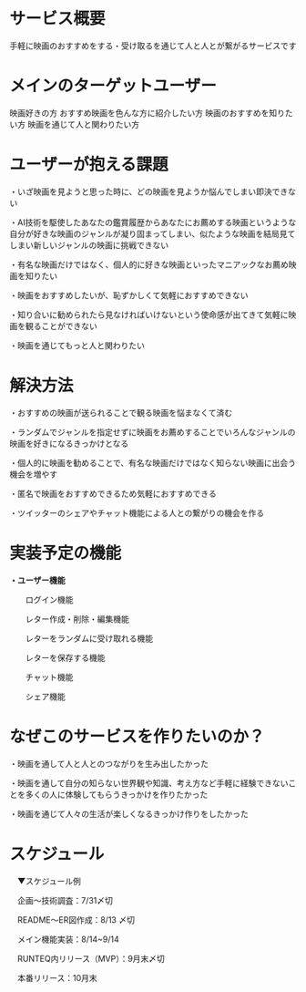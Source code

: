 # サービス概要
手軽に映画のおすすめをする・受け取るを通じて人と人とが繋がるサービスです

# メインのターゲットユーザー
映画好きの方
おすすめ映画を色んな方に紹介したい方
映画のおすすめを知りたい方
映画を通じて人と関わりたい方


# ユーザーが抱える課題

・いざ映画を見ようと思った時に、どの映画を見ようか悩んでしまい即決できない

・AI技術を駆使したあなたの鑑賞履歴からあなたにお薦めする映画というような自分が好きな映画のジャンルが凝り固まってしまい、似たような映画を結局見てしまい新しいジャンルの映画に挑戦できない

・有名な映画だけではなく、個人的に好きな映画といったマニアックなお薦め映画を知りたい

・映画をおすすめしたいが、恥ずかしくて気軽におすすめできない

・知り合いに勧められたら見なければいけないという使命感が出てきて気軽に映画を観ることができない

・映画を通じてもっと人と関わりたい


# 解決方法

・おすすめの映画が送られることで観る映画を悩まなくて済む

・ランダムでジャンルを指定せずに映画をお薦めすることでいろんなジャンルの映画を好きになるきっかけとなる

・個人的に映画を勧めることで、有名な映画だけではなく知らない映画に出会う機会を増やす

・匿名で映画をおすすめできるため気軽におすすめできる

・ツイッターのシェアやチャット機能による人との繋がりの機会を作る

# 実装予定の機能

**・ユーザー機能**

　　ログイン機能

　　レター作成・削除・編集機能

　　レターをランダムに受け取れる機能

　　レターを保存する機能

　　チャット機能

　　シェア機能


# なぜこのサービスを作りたいのか？

・映画を通して人と人とのつながりを生み出したかった

・映画を通して自分の知らない世界観や知識、考え方など手軽に経験できないことを多くの人に体験してもらうきっかけを作りたかった

・映画を通じて人々の生活が楽しくなるきっかけ作りをしたかった


# スケジュール

　▼スケジュール例

　企画〜技術調査：7/31〆切

　README〜ER図作成：8/13 〆切

　メイン機能実装：8/14~9/14

　RUNTEQ内リリース（MVP）：9月末〆切

　本番リリース：10月末
